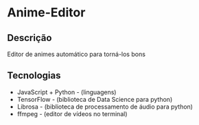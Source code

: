 # Anime-Editor
## Descrição
Editor de animes automático para torná-los bons

## Tecnologias
* JavaScript + Python - (linguagens)
* TensorFlow - (biblioteca de Data Science para python)
* Librosa - (biblioteca de processamento de áudio para python)
* ffmpeg - (editor de vídeos no terminal)
